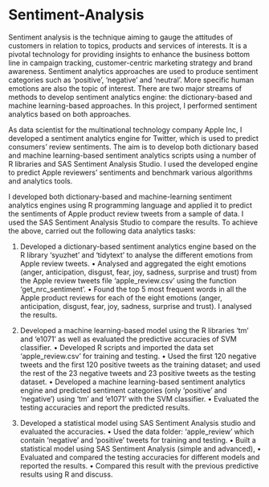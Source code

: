 # Sentiment-Analysis
Sentiment analysis is the technique aiming to gauge the attitudes of customers in relation to topics, products and services of interests. It is a pivotal technology for providing insights to enhance the business bottom line in campaign tracking, customer-centric marketing strategy and brand awareness. Sentiment analytics approaches are used to produce sentiment categories such as ‘positive’, ‘negative’ and ‘neutral’. More specific human emotions are also the topic of interest. There are two major streams of methods to develop sentiment analytics engine: the dictionary-based and machine learning-based approaches. In this project, I 
performed sentiment analytics based on both approaches.

As data scientist for the multinational technology company Apple Inc, I developed a sentiment analytics engine for Twitter, which is used to predict consumers’ review sentiments. The aim is to develop both dictionary based and machine learning-based sentiment analytics scripts using a number of R libraries and SAS Sentiment Analysis Studio. I used the developed engine to predict Apple reviewers’ sentiments and benchmark various algorithms and analytics tools. 

I developed both dictionary-based and machine-learning sentiment analytics engines using R programming language and applied it to predict the sentiments of Apple product
review tweets from a sample of data. I used the SAS Sentiment Analysis Studio to compare the results. To achieve the above, carried out the following data analytics tasks:

1. Developed a dictionary-based sentiment analytics engine based on the R library 
‘syuzhet’ and ‘tidytext’ to analyse the different emotions from Apple review 
tweets.
• Analysed and aggregated the eight emotions (anger, anticipation, disgust, fear, joy, 
sadness, surprise and trust) from the Apple review tweets file ‘apple_review.csv’ 
using the function ‘get_nrc_sentiment’. 
• Found the top 5 most frequent words in all the Apple product reviews for each 
of the eight emotions (anger, anticipation, disgust, fear, joy, sadness, surprise 
and trust). I analysed the results.
2. Developed a machine learning-based model using the R libraries ‘tm’ and ‘e1071’ as 
well as evaluated the predictive accuracies of SVM classifier.
• Developed R scripts and imported the data set ‘apple_review.csv’ for training and 
testing.
• Used the first 120 negative tweets and the first 120 positive tweets as the training 
dataset; and used the rest of the 23 negative tweets and 23 positive tweets as the 
testing dataset.
• Developed a machine learning-based sentiment analytics engine and predicted 
sentiment categories (only ‘positive’ and ‘negative’) using ‘tm’ and ‘e1071’ with 
the SVM classifier.
• Evaluated the testing accuracies and report the predicted results.

3. Developed a statistical model using SAS Sentiment Analysis studio and evaluated the 
accuracies.
• Used the data folder: ‘apple_review’ which contain ‘negative’ and ‘positive’ tweets 
for training and testing.
• Built a statistical model using SAS Sentiment Analysis (simple and 
advanced), 
• Evaluated and compared the testing accuracies for different models and reported the
results.
• Compared this result with the previous predictive results using R and discuss.

